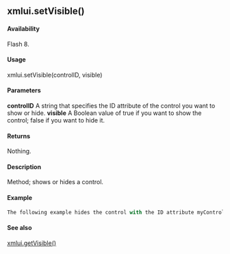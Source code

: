 ## xmlui.setVisible()

#### Availability

Flash 8.

#### Usage

xmlui.setVisible(controlID, visible)

#### Parameters

**controlID** A string that specifies the ID attribute of the control you want to show or hide.
**visible** A Boolean value of true if you want to show the control; false if you want to hide it.

#### Returns

Nothing.

#### Description

Method; shows or hides a control.

#### Example

```javascript
The following example hides the control with the ID attribute myControl: fl.xmlui.setVisible("myControl", false);

```
#### See also

[xmlui.getVisible()](#_bookmark1158)
